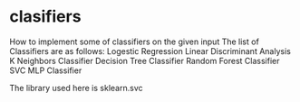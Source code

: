 # clasifiers
How to implement some of classifiers on the given input
The list of Classifiers are as follows:
Logestic Regression 
Linear Discriminant Analysis
K Neighbors Classifier
Decision Tree Classifier
Random Forest Classifier
SVC
MLP Classifier

The library used here is sklearn.svc
